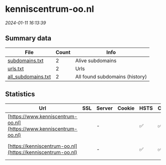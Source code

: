 # kenniscentrum-oo.nl
*2024-01-11 16:13:39*
## Summary data
| File       | Count | Info |
|------------|-------|------|
|[subdomains.txt](/data/kenniscentrum-oo.nl/subdomains.txt)|2|Alive subdomains|
|[urls.txt](/data/kenniscentrum-oo.nl/urls.txt)|2|Urls|
|[all_subdomains.txt](/data/kenniscentrum-oo.nl/all_subdomains.txt)|2|All found subdomains (history)|
## Statistics
| Url | SSL | Server | Cookie | HSTS | CSP | XFO | XXP | RP | Tech |Title |
|------------|-------|------|------|------|------|------|------|------|------|------|
|[https://www.kenniscentrum-oo.nl](https://www.kenniscentrum-oo.nl)| |-| |:white_check_mark: |:white_check_mark: |:white_check_mark: |:white_check_mark: |HSTS Microsoft A...|Object moved|
|[https://kenniscentrum-oo.nl](https://kenniscentrum-oo.nl)| |-| |:white_check_mark: |:white_check_mark: |:white_check_mark: |:white_check_mark: |HSTS Microsoft A...|Home - Kenniscen...|